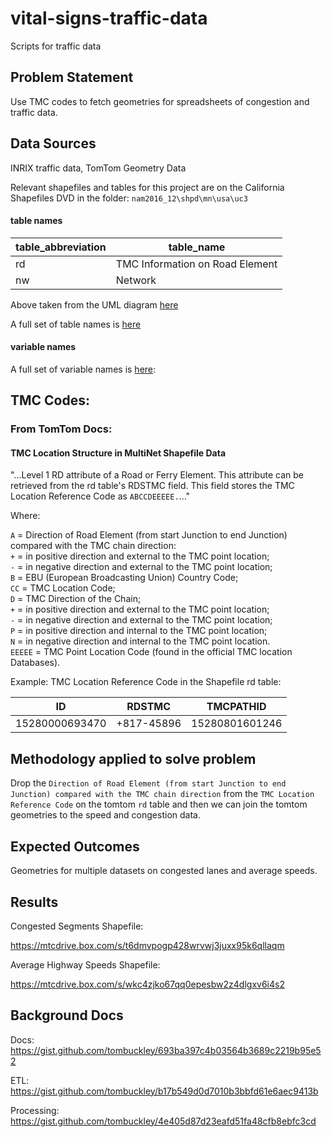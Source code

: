 # vital-signs-traffic-data
Scripts for traffic data

## Problem Statement  

Use TMC codes to fetch geometries for spreadsheets of congestion and traffic data.

## Data Sources

INRIX traffic data, TomTom Geometry Data  

Relevant shapefiles and tables for this project are on the California Shapefiles DVD in the folder: `nam2016_12\shpd\mn\usa\uc3`  

#### table names  

table_abbreviation|table_name
------|------
rd|TMC Information on Road Element  
nw|Network  

Above taken from the UML diagram [here](https://mtcdrive.app.box.com/file/65188361825)    

A full set of table names is [here](https://gist.github.com/tombuckley/2648c8fe9a776e2658d03a76769b07c4)    

#### variable names  

A full set of variable names is [here](https://gist.github.com/tombuckley/130773fd00026069ed4565eb40e1d88f):   

## TMC Codes:   

### From TomTom Docs:     

#### TMC Location Structure in MultiNet Shapefile Data    

"...Level 1 RD attribute of a Road or Ferry Element. This attribute can be retrieved from the rd table's RDSTMC field. This field stores the TMC Location Reference Code as `ABCCDEEEEE.`..."   

Where:  
  
`A` = Direction of Road Element (from start Junction to end Junction) compared with the TMC chain direction:   
`+` = in positive direction and external to the TMC point location;   
`-` = in negative direction and external to the TMC point location;   
`B` = EBU (European Broadcasting Union) Country Code;   
`CC` = TMC Location Code;   
`D` = TMC Direction of the Chain;   
`+` = in positive direction and external to the TMC point location;   
`-` = in negative direction and external to the TMC point location;   
`P` = in positive direction and internal to the TMC point location;   
`N` = in negative direction and internal to the TMC point location.   
`EEEEE` = TMC Point Location Code (found in the official TMC location Databases).   

Example: TMC Location Reference Code in the Shapefile rd table:     

ID|RDSTMC|TMCPATHID  
--|-----|-------  
15280000693470|+817-45896|15280801601246   

## Methodology applied to solve problem

Drop the `Direction of Road Element (from start Junction to end Junction) compared with the TMC chain direction` from the `TMC Location Reference Code` on the tomtom `rd` table and then we can join the tomtom geometries to the speed and congestion data.  
  
## Expected Outcomes  

Geometries for multiple datasets on congested lanes and average speeds.    

## Results

Congested Segments Shapefile:  

https://mtcdrive.box.com/s/t6dmvpogp428wrvwj3juxx95k6qllaqm  

Average Highway Speeds Shapefile:  

https://mtcdrive.box.com/s/wkc4zjko67qq0epesbw2z4dlgxv6i4s2  

## Background Docs  

Docs: https://gist.github.com/tombuckley/693ba397c4b03564b3689c2219b95e52  

ETL: https://gist.github.com/tombuckley/b17b549d0d7010b3bbfd61e6aec9413b   

Processing: https://gist.github.com/tombuckley/4e405d87d23eafd51fa48cfb8ebfc3cd  
